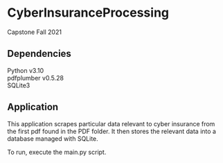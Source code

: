 # CyberInsuranceProcessing
Capstone Fall 2021

Dependencies
--------------
Python v3.10<br />
pdfplumber v0.5.28<br />
SQLite3

Application
--------------
This application scrapes particular data relevant to cyber insurance from the first pdf found in the PDF folder. It then stores the relevant data into a database managed with SQLite.

To run, execute the main.py script.
